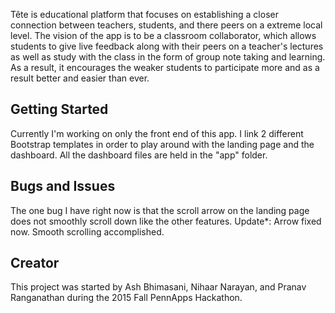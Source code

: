 Tête is educational platform that focuses on establishing a closer connection between teachers, students, and there peers on a extreme local level. The vision of the app is to be a classroom collaborator, which allows students to give live feedback along with their peers on a teacher's lectures as well as study with the class in the form of group note taking and learning. As a result, it encourages the weaker students to participate more and as a result better and easier than ever.

## Getting Started

Currently I'm working on only the front end of this app. I link 2 different Bootstrap templates in order to play around with the landing page and the dashboard. All the dashboard files are held in the "app" folder.

## Bugs and Issues

The one bug I have right now is that the scroll arrow on the landing page does not smoothly scroll down like the other features. Update*: Arrow fixed now. Smooth scrolling accomplished. 

## Creator

This project was started by Ash Bhimasani, Nihaar Narayan, and Pranav Ranganathan during the 2015 Fall PennApps Hackathon.
